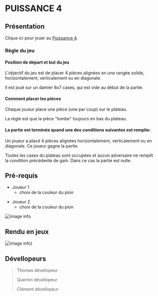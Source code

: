 # PUISSANCE 4

## Présentation

Clique ici pour jouer au [Puissance 4](http://127.0.0.1:3000/).

### Règle du jeu

#### Position de départ et but du jeu
L'objectif du jeu est de placer 4 pièces alignées en une rangée solide, horizontalement, verticalement ou en diagonale.

Il est joué sur un damier 6x7 cases, qui est vide au début de la partie.

#### Comment placer les pièces
Chaque joueur place une pièce (une par coup) sur le plateau.

La règle est que la pièce "tombe" toujours en bas du plateau.


####  La partie est terminée quand une des conditions suivantes est remplie:
    
Un joueur a placé 4 pièces alignées horizontalement, verticalement ou en diagonale. Ce joueur gagne la partie.

 Toutes les cases du plateau sont occupées et aucun adversaire ne remplit la condition précédente de gain. Dans ce cas la partie est nulle.

## Pré-requis

* Joueur 1
    * choix de la couleur du pion
>
* Joueur 2
    * choix de la couleur du pion

![image info](https://i.imgur.com/OrHXhLA.png)

## Rendu en jeux

![image info](https://i.imgur.com/dNBpJNA.png))

## Dévellopeurs

> Thomas dévellopeur
>
> Quentin dévellopeur
>
> Clément dévellopeur
